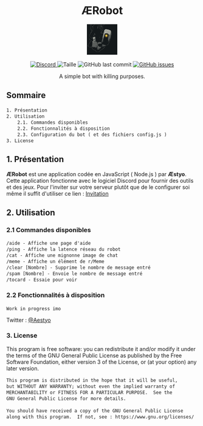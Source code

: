 <h1 align="center">ÆRobot</h1>
<p align="center"><img src="./media/icon.png" width="80" height="80"></p>
<p align=center>
    <a href=https://discord.gg/zWc8728w8T>
        <img alt="Discord" src="https://img.shields.io/discord/808724898293481502">
    </a>
    <img alt="Taille" src="https://img.shields.io/github/languages/code-size/Aestyo/AERobot">
        <img alt="GitHub last commit" src="https://img.shields.io/github/last-commit/Aestyo/AERobot">
    <a href="https://github.com/Aestyo/AERobot/issues">
        <img alt="GitHub issues" src="https://img.shields.io/github/issues/Aestyo/AERobot">
    </a>
</p>
<p align="center">A simple bot with killing purposes.</p>

## Sommaire

    1. Présentation
    2. Utilisation
        2.1. Commandes disponibles
        2.2. Fonctionnalités à disposition
        2.3. Configuration du bot ( et des fichiers config.js )
    3. License

## 1. Présentation

**ÆRobot** est une application codée en JavaScript ( Node.js ) par **Æstyo**. Cette application fonctionne avec le logiciel Discord pour fournir des outils et des jeux.
Pour l'inviter sur votre serveur plutôt que de le configurer soi même il suffit d'utiliser ce lien : [Invitation](https://bit.ly/2AlIDFK "Invitation")

## 2. Utilisation

### 2.1 Commandes disponibles

    /aide - Affiche une page d'aide
    /ping - Affiche la latence réseau du robot
    /cat - Affiche une mignonne image de chat
    /meme - Affiche un élément de r/Meme
    /clear [Nombre] - Supprime le nombre de message entré
    /spam [Nombre] - Envoie le nombre de message entré
    /tocard - Essaie pour voir

### 2.2 Fonctionnalités à disposition

    Work in progress imo

Twitter : [@Aestyo](https://bit.ly/2XNKxHl "@Aestyo")

### 3. License

  This program is free software: you can redistribute it and/or modify
    it under the terms of the GNU General Public License as published by
    the Free Software Foundation, either version 3 of the License, or
    (at your option) any later version.

    This program is distributed in the hope that it will be useful,
    but WITHOUT ANY WARRANTY; without even the implied warranty of
    MERCHANTABILITY or FITNESS FOR A PARTICULAR PURPOSE.  See the
    GNU General Public License for more details.

    You should have received a copy of the GNU General Public License
    along with this program.  If not, see : https://www.gnu.org/licenses/
